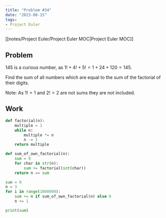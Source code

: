 ```yaml
---
title: "Problem #34"
date: "2023-08-15"
tags:
- Project Euler
---
```


[[notes/Project Euler/Project Euler MOC|Project Euler MOC]]

## Problem

  
$145$ is a curious number, as $1!+4!+5!=1+24+120=145$.

Find the sum of all numbers which are equal to the sum of the factorial of their digits.

Note: As $1!=1$ and $2!=2$ are not sums they are not included.

## Work

```python
def factorial(n):
    multiple = 1
    while n:
        multiple *= n
        n -= 1
    return multiple

def sum_of_own_factorial(n):
    sum = 0
    for char in str(n):
        sum += factorial(int(char))
    return n == sum

sum = 0
n = 3
for i in range(1000000):
    sum += n if sum_of_own_factorial(n) else 0
    n += 1

print(sum)
```
